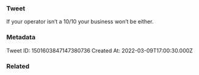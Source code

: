 ### Tweet
If your operator isn’t a 10/10 your business won’t be either.

### Metadata
Tweet ID: 1501603847147380736
Created At: 2022-03-09T17:00:30.000Z

### Related

